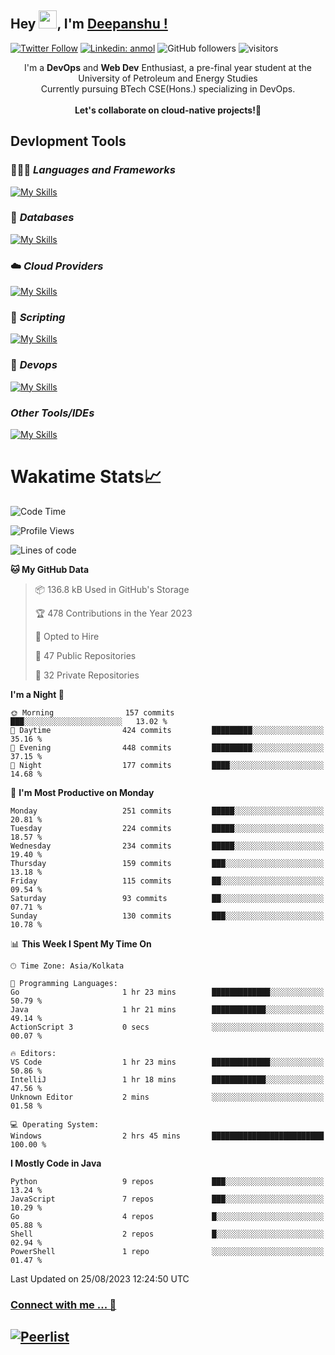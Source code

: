 ## Hey <img src="https://github.com/TheDudeThatCode/TheDudeThatCode/blob/master/Assets/Hi.gif" width="29">, I'm [Deepanshu !](https://bio.link/deepanshgk) 

[![Twitter Follow](https://img.shields.io/twitter/follow/deepanshuurawat?label=Follow)](https://twitter.com/intent/follow?screen_name=deepanshuurawat)
[![Linkedin: anmol](https://img.shields.io/badge/-deepanshu-blue?style=flat-square&logo=Linkedin&logoColor=white&link=https://www.linkedin.com/in/deepanshu-rawat6/)](https://www.linkedin.com/in/deepanshu-rawat6/)
![GitHub followers](https://img.shields.io/github/followers/deepanshu-rawat6?label=Follow&style=social)
![visitors](https://visitor-badge.laobi.icu/badge?page_id=deepanshu-rawat6.deepanshu-rawat6)


<div align="center">
I'm a <b>DevOps</b> and <b>Web Dev</b> Enthusiast, a pre-final year student at the University of Petroleum and Energy Studies <br> Currently pursuing BTech CSE(Hons.) specializing in DevOps.
</div>

<br>

<div align="center">
 <b>Let's collaborate on cloud-native projects!🚀</b>
</div>

## **Devlopment Tools**

### 🧑🏻‍💻 *Languages and Frameworks*
[![My Skills](https://skillicons.dev/icons?i=go,java,py,flask,js,nodejs,express,html,css&theme=dark)](https://skillicons.dev)

### 🛅 *Databases*
[![My Skills](https://skillicons.dev/icons?i=mysql,mongodb,postgres&theme=dark)](https://skillicons.dev)

### ☁️ *Cloud Providers*
[![My Skills](https://skillicons.dev/icons?i=aws,gcp,netlify&theme=dark)](https://skillicons.dev)

### 📜 *Scripting*
[![My Skills](https://skillicons.dev/icons?i=bash&theme=dark)](https://skillicons.dev)

### 👀 *Devops*
[![My Skills](https://skillicons.dev/icons?i=docker,kubernetes,githubactions,jenkins,grafana,prometheus&theme=dark)](https://skillicons.dev)

### *Other Tools/IDEs*
[![My Skills](https://skillicons.dev/icons?i=git,github,vscode,idea,maven&theme=dark)](https://skillicons.dev)

# Wakatime Stats📈

<!--START_SECTION:waka-->
![Code Time](http://img.shields.io/badge/Code%20Time-2%20hrs%2045%20mins-blue)

![Profile Views](http://img.shields.io/badge/Profile%20Views-12-blue)

![Lines of code](https://img.shields.io/badge/From%20Hello%20World%20I%27ve%20Written-1.2%20million%20lines%20of%20code-blue)

**🐱 My GitHub Data** 

> 📦 136.8 kB Used in GitHub's Storage 
 > 
> 🏆 478 Contributions in the Year 2023
 > 
> 💼 Opted to Hire
 > 
> 📜 47 Public Repositories 
 > 
> 🔑 32 Private Repositories 
 > 
**I'm a Night 🦉** 

```text
🌞 Morning                157 commits         ███░░░░░░░░░░░░░░░░░░░░░░   13.02 % 
🌆 Daytime                424 commits         █████████░░░░░░░░░░░░░░░░   35.16 % 
🌃 Evening                448 commits         █████████░░░░░░░░░░░░░░░░   37.15 % 
🌙 Night                  177 commits         ████░░░░░░░░░░░░░░░░░░░░░   14.68 % 
```
📅 **I'm Most Productive on Monday** 

```text
Monday                   251 commits         █████░░░░░░░░░░░░░░░░░░░░   20.81 % 
Tuesday                  224 commits         █████░░░░░░░░░░░░░░░░░░░░   18.57 % 
Wednesday                234 commits         █████░░░░░░░░░░░░░░░░░░░░   19.40 % 
Thursday                 159 commits         ███░░░░░░░░░░░░░░░░░░░░░░   13.18 % 
Friday                   115 commits         ██░░░░░░░░░░░░░░░░░░░░░░░   09.54 % 
Saturday                 93 commits          ██░░░░░░░░░░░░░░░░░░░░░░░   07.71 % 
Sunday                   130 commits         ███░░░░░░░░░░░░░░░░░░░░░░   10.78 % 
```


📊 **This Week I Spent My Time On** 

```text
🕑︎ Time Zone: Asia/Kolkata

💬 Programming Languages: 
Go                       1 hr 23 mins        █████████████░░░░░░░░░░░░   50.79 % 
Java                     1 hr 21 mins        ████████████░░░░░░░░░░░░░   49.14 % 
ActionScript 3           0 secs              ░░░░░░░░░░░░░░░░░░░░░░░░░   00.07 % 

🔥 Editors: 
VS Code                  1 hr 23 mins        █████████████░░░░░░░░░░░░   50.86 % 
IntelliJ                 1 hr 18 mins        ████████████░░░░░░░░░░░░░   47.56 % 
Unknown Editor           2 mins              ░░░░░░░░░░░░░░░░░░░░░░░░░   01.58 % 

💻 Operating System: 
Windows                  2 hrs 45 mins       █████████████████████████   100.00 % 
```

**I Mostly Code in Java** 

```text
Python                   9 repos             ███░░░░░░░░░░░░░░░░░░░░░░   13.24 % 
JavaScript               7 repos             ███░░░░░░░░░░░░░░░░░░░░░░   10.29 % 
Go                       4 repos             █░░░░░░░░░░░░░░░░░░░░░░░░   05.88 % 
Shell                    2 repos             █░░░░░░░░░░░░░░░░░░░░░░░░   02.94 % 
PowerShell               1 repo              ░░░░░░░░░░░░░░░░░░░░░░░░░   01.47 % 
```




 Last Updated on 25/08/2023 12:24:50 UTC
<!--END_SECTION:waka-->



### [Connect with me ... 💬](https://bio.link/deepanshgk) 
[![Peerlist](https://github-readme-badge.peerlist.io/api/deepanshurawat6?style=social)](https://peerlist.io/deepanshurawat6) 
---

<!--- 
![Snake animation](https://github.com/deepanshu-rawat6/deepanshu-rawat6/blob/output/github-contribution-grid-snake.svg)
---
--->

<!--- 
[![@deepanshurawat6's Holopin board](https://holopin.io/api/user/board?user=deepanshurawat6)](https://holopin.io/@deepanshurawat6)
---
--->
